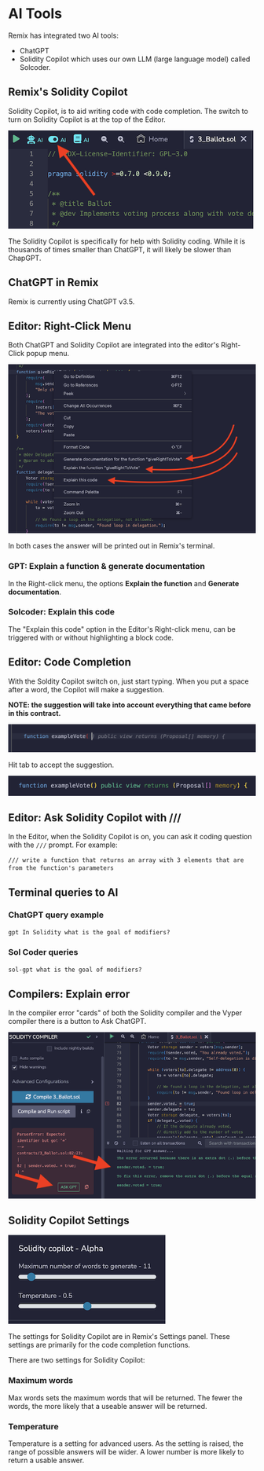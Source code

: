 AI Tools
========

Remix has integrated two AI tools:
- ChatGPT 
- Solidity Copilot which uses our own LLM (large language model) called Solcoder.

## Remix's Solidity Copilot
Solidity Copilot, is to aid writing code with code completion.  The switch to turn on Solidity Copilot is at the top of the Editor. 

![](images/a-ai-switch.png)

The Solidity Copilot is specifically for help with Solidity coding. While it is thousands of times smaller than ChatGPT, it will likely be slower than ChapGPT.  

## ChatGPT in Remix
Remix is currently using ChatGPT v3.5. 

## Editor: Right-Click Menu 
Both ChatGPT and Solidity Copilot are integrated into the editor's Right-Click popup menu.

![](images/a-ai-editor-popup-menu.png)

In both cases the answer will be printed out in Remix's terminal.

### GPT: Explain a function & generate documentation
In the Right-click menu, the options **Explain the function** and **Generate documentation**.

### Solcoder: Explain this code
The "Explain this code" option in the Editor's Right-click menu, can be triggered with or without highlighting a block code.

## Editor: Code Completion
With the Soldity Copilot switch on, just start typing.  When you put a space after a word, the Copilot will make a suggestion.  

**NOTE: the suggestion will take into account everything that came before in this contract.**

![](images/a-ai-completion-proposal.png)

Hit tab to accept the suggestion.

![](images/a-ai-completion-accepted.png)


## Editor: Ask Solidity Copilot with ///
In the Editor, when the Solidity Copilot is on, you can ask it coding question with the `///` prompt.
For example:

```
/// write a function that returns an array with 3 elements that are from the function's parameters
```

## Terminal queries to AI

### ChatGPT query example
`gpt In Solidity what is the goal of modifiers?`

### Sol Coder queries 
`sol-gpt what is the goal of modifiers?`

## Compilers: Explain error
In the compiler error "cards" of both the Solidity compiler and the Vyper compiler there is a button to Ask ChatGPT.

![](images/a-ai-solcomp1.png)

## Solidity Copilot Settings

![](images/a-ai-settings.png)

The settings for Solidity Copilot are in Remix's Settings panel.  These settings are primarily for the code completion functions.

There are two settings for Solidity Copilot:

### Maximum words 
Max words sets the maximum words that will be returned.  The fewer the words, the more likely that a useable answer will be returned.

### Temperature
Temperature is a setting for advanced users.  As the setting is raised, the range of possible answers will be wider.  A lower number is more likely to return a usable answer.
